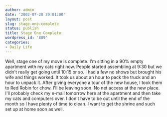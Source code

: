 ```yaml
---
author: admin
date: '2002-07-20 20:01:00'
layout: post
slug: stage-one-complete
status: publish
title: Stage One Complete
wordpress_id: '889'
categories:
- Daily Life
---
```


Well, stage one of my move is complete. I'm sitting in a 90% empty
apartment with my cats right now. People started assembling at 9:30 but
we didn't really get going until 10:15 or so. I had a few no shows but
brought his wife and things worked. It took us about an hour to pack the
truck and an hour to unpack it. After giving everyone a tour of the new
house, I took them to Red Robin for chow. I'll be leaving soon. No net
access at the new place. I'll probably check my e-mail tomorrow here at
the apartment and then take my cats and computers over. I don't have to
be out until the end of the month so I have plenty of time to clean. I
want to get the shrine and such set up at home soon as well.
